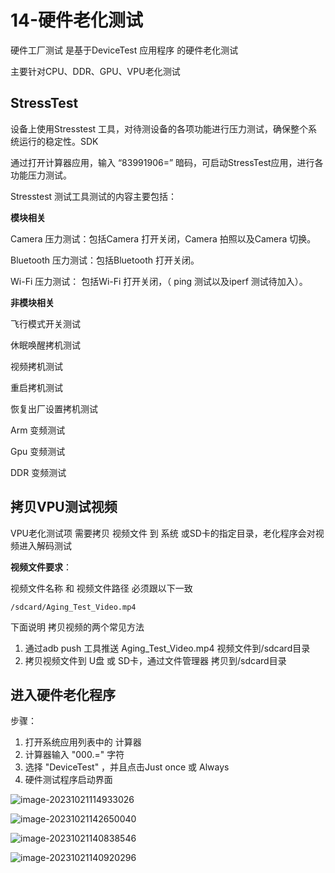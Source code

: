 # 14-硬件老化测试

硬件工厂测试 是基于DeviceTest 应用程序 的硬件老化测试

主要针对CPU、DDR、GPU、VPU老化测试



## **StressTest**

设备上使用Stresstest 工具，对待测设备的各项功能进行压力测试，确保整个系统运行的稳定性。SDK

通过打开计算器应用，输入 “83991906=” 暗码，可启动StressTest应用，进行各功能压力测试。

Stresstest 测试工具测试的内容主要包括：

**模块相关**

Camera 压力测试：包括Camera 打开关闭，Camera 拍照以及Camera 切换。

Bluetooth 压力测试：包括Bluetooth 打开关闭。

Wi-Fi 压力测试： 包括Wi-Fi 打开关闭，（ ping 测试以及iperf 测试待加入）。

**非模块相关**

飞行模式开关测试

休眠唤醒拷机测试

视频拷机测试

重启拷机测试

恢复出厂设置拷机测试

Arm 变频测试

Gpu 变频测试

DDR 变频测试



## 拷贝VPU测试视频

VPU老化测试项 需要拷贝 视频文件 到 系统 或SD卡的指定目录，老化程序会对视频进入解码测试



**视频文件要求**：

视频文件名称 和 视频文件路径 必须跟以下一致

```
/sdcard/Aging_Test_Video.mp4
```



下面说明 拷贝视频的两个常见方法

1. 通过adb push 工具推送 Aging_Test_Video.mp4 视频文件到/sdcard目录
2. 拷贝视频文件到 U盘 或 SD卡，通过文件管理器 拷贝到/sdcard目录



## 进入硬件老化程序

步骤：

1. 打开系统应用列表中的 计算器
2. 计算器输入 "000.=" 字符
3. 选择 "DeviceTest" ，并且点击Just once 或 Always
4. 硬件测试程序启动界面



![image-20231021114933026](http://tanzhtanzh.oss-cn-shenzhen.aliyuncs.com/img/image-20231021114933026.png)





![image-20231021142650040](http://tanzhtanzh.oss-cn-shenzhen.aliyuncs.com/img/image-20231021142650040.png)





![image-20231021140838546](http://tanzhtanzh.oss-cn-shenzhen.aliyuncs.com/img/image-20231021140838546.png)



![image-20231021140920296](http://tanzhtanzh.oss-cn-shenzhen.aliyuncs.com/img/image-20231021140920296.png)





